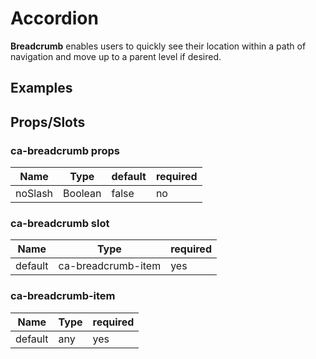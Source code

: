 
# Accordion

**Breadcrumb** enables users to quickly see their location within a path of navigation and move up to a parent level if desired.

## Examples

<CodeSnippet codePenId="ajNPdp"></CodeSnippet>

## Props/Slots

### ca-breadcrumb props

| Name | Type | default | required |
| ------ | ----------- | ----| ---- |
| noSlash   | Boolean | false | no |

### ca-breadcrumb slot

| Name | Type | required |
| ------ | ----------- |  ---- |
| default   | ca-breadcrumb-item | yes |

### ca-breadcrumb-item

| Name | Type | required |
| ------ | ----------- | ----|
| default   | any | yes |